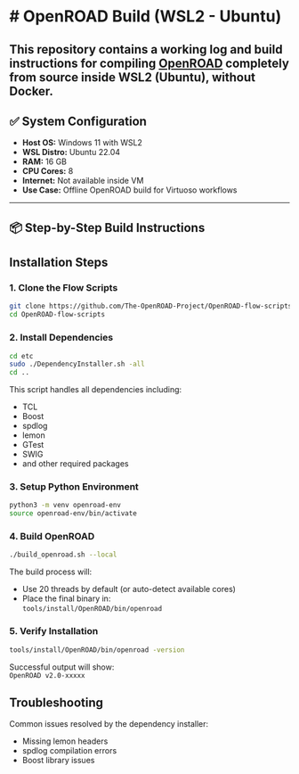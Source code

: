 
# # OpenROAD Build (WSL2 - Ubuntu)

This repository contains a working log and build instructions for compiling [OpenROAD](https://github.com/The-OpenROAD-Project/OpenROAD) completely from source inside **WSL2 (Ubuntu)**, **without Docker**. 
---

## ✅ System Configuration

- **Host OS:** Windows 11 with WSL2
- **WSL Distro:** Ubuntu 22.04
- **RAM:** 16 GB  
- **CPU Cores:** 8  
- **Internet:** Not available inside VM  
- **Use Case:** Offline OpenROAD build for Virtuoso workflows

---

## 📦 Step-by-Step Build Instructions


## Installation Steps

### 1. Clone the Flow Scripts

```bash
git clone https://github.com/The-OpenROAD-Project/OpenROAD-flow-scripts.git
cd OpenROAD-flow-scripts
```

### 2. Install Dependencies

```bash
cd etc
sudo ./DependencyInstaller.sh -all
cd ..
```

This script handles all dependencies including:
- TCL
- Boost
- spdlog
- lemon
- GTest
- SWIG
- and other required packages

### 3. Setup Python Environment

```bash
python3 -m venv openroad-env
source openroad-env/bin/activate
```

### 4. Build OpenROAD

```bash
./build_openroad.sh --local
```

The build process will:
- Use 20 threads by default (or auto-detect available cores)
- Place the final binary in:  
  `tools/install/OpenROAD/bin/openroad`

### 5. Verify Installation

```bash
tools/install/OpenROAD/bin/openroad -version
```

Successful output will show:  
`OpenROAD v2.0-xxxxx`

## Troubleshooting

Common issues resolved by the dependency installer:
- Missing lemon headers
- spdlog compilation errors
- Boost library issues

